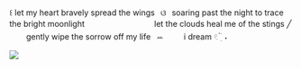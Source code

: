 ꒰ let my heart bravely spread the wings⠀ଓ⠀soaring past the night to trace the bright moonlight
ㅤㅤㅤㅤㅤㅤㅤㅤㅤ
let the clouds heal me of the stings ╱ㅤㅤ gently wipe the sorrow off my life⠀ꕀㅤㅤ⠀i dream 𓏲 ๋࣭ ࣪ ˖
  

![](https://64.media.tumblr.com/d52498662e79b285a5253aec114f26e8/07d8c0d4ad48a459-6b/s1280x1920/ccf5bf0d50ac0d0c1cd9a4cee43fe3b79ad5bdc3.pnj) 

⠀⠀⠀⠀⠀⠀⠀⠀⠀⠀⠀⠀⠀⠀⠀⠀⠀⠀⠀⠀⠀⠀



  
